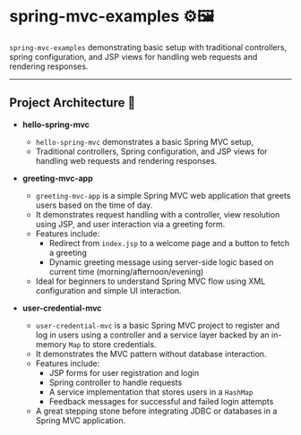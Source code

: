 # spring-mvc-examples ⚙️🖼️

`spring-mvc-examples` demonstrating basic setup with traditional controllers, spring configuration, and JSP views for handling web requests and rendering responses. 

---

## Project Architecture 📂

- **hello-spring-mvc**  
    - `hello-spring-mvc` demonstrates a basic Spring MVC setup,  
    - Traditional controllers, Spring configuration, and JSP views for handling web requests and rendering responses.

- **greeting-mvc-app**  
    - `greeting-mvc-app` is a simple Spring MVC web application that greets users based on the time of day.  
    - It demonstrates request handling with a controller, view resolution using JSP, and user interaction via a greeting form.  
    - Features include:  
        - Redirect from `index.jsp` to a welcome page and a button to fetch a greeting  
        - Dynamic greeting message using server-side logic based on current time (morning/afternoon/evening)  
    - Ideal for beginners to understand Spring MVC flow using XML configuration and simple UI interaction.

- **user-credential-mvc**  
    - `user-credential-mvc` is a basic Spring MVC project to register and log in users using a controller and a service layer backed by an in-memory `Map` to store credentials.  
    - It demonstrates the MVC pattern without database interaction.  
    - Features include:  
        - JSP forms for user registration and login  
        - Spring controller to handle requests  
        - A service implementation that stores users in a `HashMap`  
        - Feedback messages for successful and failed login attempts  
    - A great stepping stone before integrating JDBC or databases in a Spring MVC application.
